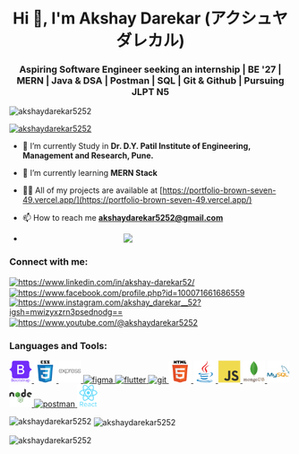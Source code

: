 <h1 align="center">Hi 👋, I'm Akshay Darekar (アクシュヤ ダレカル)</h1>
<h3 align="center">Aspiring Software Engineer seeking an internship | BE '27 | MERN | Java & DSA | Postman | SQL | Git & Github | Pursuing JLPT N5</h3>

<p align="left"> <img src="https://komarev.com/ghpvc/?username=akshaydarekar5252&label=Profile%20views&color=0e75b6&style=flat" alt="akshaydarekar5252" /> </p>

<p align="left"> <a href="https://github.com/ryo-ma/github-profile-trophy"><img src="https://github-profile-trophy.vercel.app/?username=akshaydarekar5252" alt="akshaydarekar5252" /></a> </p>

- 🔭 I’m currently Study in **Dr. D.Y. Patil Institute of Engineering, Management and Research, Pune.**

- 🌱 I’m currently learning **MERN Stack**

- 👨‍💻 All of my projects are available at [https://portfolio-brown-seven-49.vercel.app/](https://portfolio-brown-seven-49.vercel.app/)

- 📫 How to reach me **akshaydarekar5252@gmail.com**
- <img src="https://i.postimg.cc/q7ggNG0h/octocat.png" align="right" width="300" />

<h3 align="left">Connect with me:</h3>
<p align="left">
<a href="https://linkedin.com/in/https://www.linkedin.com/in/akshay-darekar52/" target="blank"><img align="center" src="https://raw.githubusercontent.com/rahuldkjain/github-profile-readme-generator/master/src/images/icons/Social/linked-in-alt.svg" alt="https://www.linkedin.com/in/akshay-darekar52/" height="30" width="40" /></a>
<a href="https://fb.com/https://www.facebook.com/profile.php?id=100071661686559" target="blank"><img align="center" src="https://raw.githubusercontent.com/rahuldkjain/github-profile-readme-generator/master/src/images/icons/Social/facebook.svg" alt="https://www.facebook.com/profile.php?id=100071661686559" height="30" width="40" /></a>
<a href="https://instagram.com/https://www.instagram.com/akshay_darekar__52?igsh=mwizyxzrn3psednodg==" target="blank"><img align="center" src="https://raw.githubusercontent.com/rahuldkjain/github-profile-readme-generator/master/src/images/icons/Social/instagram.svg" alt="https://www.instagram.com/akshay_darekar__52?igsh=mwizyxzrn3psednodg==" height="30" width="40" /></a>
<a href="https://www.youtube.com/c/https://www.youtube.com/@akshaydarekar5252" target="blank"><img align="center" src="https://raw.githubusercontent.com/rahuldkjain/github-profile-readme-generator/master/src/images/icons/Social/youtube.svg" alt="https://www.youtube.com/@akshaydarekar5252" height="30" width="40" /></a>
</p>

<h3 align="left">Languages and Tools:</h3>
<p align="left"> <a href="https://getbootstrap.com" target="_blank" rel="noreferrer"> <img src="https://raw.githubusercontent.com/devicons/devicon/master/icons/bootstrap/bootstrap-plain-wordmark.svg" alt="bootstrap" width="40" height="40"/> </a> <a href="https://www.w3schools.com/css/" target="_blank" rel="noreferrer"> <img src="https://raw.githubusercontent.com/devicons/devicon/master/icons/css3/css3-original-wordmark.svg" alt="css3" width="40" height="40"/> </a> <a href="https://expressjs.com" target="_blank" rel="noreferrer"> <img src="https://raw.githubusercontent.com/devicons/devicon/master/icons/express/express-original-wordmark.svg" alt="express" width="40" height="40"/> </a> <a href="https://www.figma.com/" target="_blank" rel="noreferrer"> <img src="https://www.vectorlogo.zone/logos/figma/figma-icon.svg" alt="figma" width="40" height="40"/> </a> <a href="https://flutter.dev" target="_blank" rel="noreferrer"> <img src="https://www.vectorlogo.zone/logos/flutterio/flutterio-icon.svg" alt="flutter" width="40" height="40"/> </a> <a href="https://git-scm.com/" target="_blank" rel="noreferrer"> <img src="https://www.vectorlogo.zone/logos/git-scm/git-scm-icon.svg" alt="git" width="40" height="40"/> </a> <a href="https://www.w3.org/html/" target="_blank" rel="noreferrer"> <img src="https://raw.githubusercontent.com/devicons/devicon/master/icons/html5/html5-original-wordmark.svg" alt="html5" width="40" height="40"/> </a> <a href="https://www.java.com" target="_blank" rel="noreferrer"> <img src="https://raw.githubusercontent.com/devicons/devicon/master/icons/java/java-original.svg" alt="java" width="40" height="40"/> </a> <a href="https://developer.mozilla.org/en-US/docs/Web/JavaScript" target="_blank" rel="noreferrer"> <img src="https://raw.githubusercontent.com/devicons/devicon/master/icons/javascript/javascript-original.svg" alt="javascript" width="40" height="40"/> </a> <a href="https://www.mongodb.com/" target="_blank" rel="noreferrer"> <img src="https://raw.githubusercontent.com/devicons/devicon/master/icons/mongodb/mongodb-original-wordmark.svg" alt="mongodb" width="40" height="40"/> </a> <a href="https://www.mysql.com/" target="_blank" rel="noreferrer"> <img src="https://raw.githubusercontent.com/devicons/devicon/master/icons/mysql/mysql-original-wordmark.svg" alt="mysql" width="40" height="40"/> </a> <a href="https://nodejs.org" target="_blank" rel="noreferrer"> <img src="https://raw.githubusercontent.com/devicons/devicon/master/icons/nodejs/nodejs-original-wordmark.svg" alt="nodejs" width="40" height="40"/> </a> <a href="https://postman.com" target="_blank" rel="noreferrer"> <img src="https://www.vectorlogo.zone/logos/getpostman/getpostman-icon.svg" alt="postman" width="40" height="40"/> </a> <a href="https://reactjs.org/" target="_blank" rel="noreferrer"> <img src="https://raw.githubusercontent.com/devicons/devicon/master/icons/react/react-original-wordmark.svg" alt="react" width="40" height="40"/> </a> </p>

<p><img align="left" src="https://github-readme-stats.vercel.app/api/top-langs?username=akshaydarekar5252&show_icons=true&locale=en&layout=compact" alt="akshaydarekar5252" /></p>

<p>&nbsp;<img align="center" src="https://github-readme-stats.vercel.app/api?username=akshaydarekar5252&show_icons=true&locale=en" alt="akshaydarekar5252" /></p>

<p><img align="center" src="https://github-readme-streak-stats.herokuapp.com/?user=akshaydarekar5252&" alt="akshaydarekar5252" /></p>

